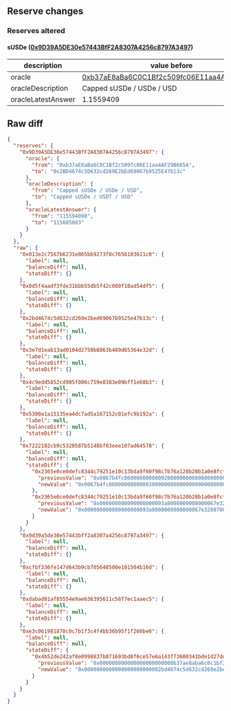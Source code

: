 ## Reserve changes

### Reserves altered

#### sUSDe ([0x9D39A5DE30e57443BfF2A8307A4256c8797A3497](https://etherscan.io/address/0x9D39A5DE30e57443BfF2A8307A4256c8797A3497))

| description | value before | value after |
| --- | --- | --- |
| oracle | [0xb37aE8aBa6C0C1Bf2c509fc06E11aa4AF29B665A](https://etherscan.io/address/0xb37aE8aBa6C0C1Bf2c509fc06E11aa4AF29B665A) | [0x2BD4674c5D632cd269E2bEd69067b9525E47b13c](https://etherscan.io/address/0x2BD4674c5D632cd269E2bEd69067b9525E47b13c) |
| oracleDescription | Capped sUSDe / USDe / USD | Capped sUSDe / USDT / USD |
| oracleLatestAnswer | 1.1559409 | 1.15685603 |


## Raw diff

```json
{
  "reserves": {
    "0x9D39A5DE30e57443BfF2A8307A4256c8797A3497": {
      "oracle": {
        "from": "0xb37aE8aBa6C0C1Bf2c509fc06E11aa4AF29B665A",
        "to": "0x2BD4674c5D632cd269E2bEd69067b9525E47b13c"
      },
      "oracleDescription": {
        "from": "Capped sUSDe / USDe / USD",
        "to": "Capped sUSDe / USDT / USD"
      },
      "oracleLatestAnswer": {
        "from": "115594090",
        "to": "115685603"
      }
    }
  },
  "raw": {
    "0x013e2c7567b6231e865bb9273f8c7656103611c0": {
      "label": null,
      "balanceDiff": null,
      "stateDiff": {}
    },
    "0x0d5f4aadf3fde31bbb55db5f42c080f18ad54df5": {
      "label": null,
      "balanceDiff": null,
      "stateDiff": {}
    },
    "0x2bd4674c5d632cd269e2bed69067b9525e47b13c": {
      "label": null,
      "balanceDiff": null,
      "stateDiff": {}
    },
    "0x3e7d1eab13ad0104d2750b8863b489d65364e32d": {
      "label": null,
      "balanceDiff": null,
      "stateDiff": {}
    },
    "0x4c9edd5852cd905f086c759e8383e09bff1e68b3": {
      "label": null,
      "balanceDiff": null,
      "stateDiff": {}
    },
    "0x5300a1a15135ea4dc7ad5a167152c01efc9b192a": {
      "label": null,
      "balanceDiff": null,
      "stateDiff": {}
    },
    "0x7222182cb9c5320587b5148bf03eee107ad64578": {
      "label": null,
      "balanceDiff": null,
      "stateDiff": {
        "0x2365e0ce0defc8344c79251e10c13bda9f60f98c7b76a120b28b1a0e8fcfc361": {
          "previousValue": "0x0067b4fc06000000000002000000000000000000000000000000000000000000",
          "newValue": "0x0067b4fc06000000000003000000000000000000000000000000000000000000"
        },
        "0x2365e0ce0defc8344c79251e10c13bda9f60f98c7b76a120b28b1a0e8fcfc362": {
          "previousValue": "0x000000000000000000093a8000000000000067e3208700000000000000000000",
          "newValue": "0x000000000000000000093a8000000000000067e3208700000000000067b4fc07"
        }
      }
    },
    "0x9d39a5de30e57443bff2a8307a4256c8797a3497": {
      "label": null,
      "balanceDiff": null,
      "stateDiff": {}
    },
    "0xcfbf336fe147d643b9cb705648500e101504b16d": {
      "label": null,
      "balanceDiff": null,
      "stateDiff": {}
    },
    "0xdabad81af85554e9ae636395611c58f7ec1aaec5": {
      "label": null,
      "balanceDiff": null,
      "stateDiff": {}
    },
    "0xe3c061981870c0c7b1f3c4f4bb36b95f1f260be6": {
      "label": null,
      "balanceDiff": null,
      "stateDiff": {
        "0x4b52de242af8e0998837b071693bd8f6ce57e6a143f73600341bde1d27dd942e": {
          "previousValue": "0x000000000000000000000000b37ae8aba6c0c1bf2c509fc06e11aa4af29b665a",
          "newValue": "0x0000000000000000000000002bd4674c5d632cd269e2bed69067b9525e47b13c"
        }
      }
    }
  }
}
```